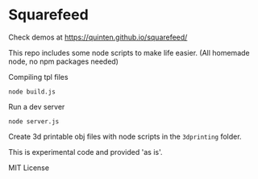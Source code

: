 # Squarefeed

Check demos at https://quinten.github.io/squarefeed/

This repo includes some node scripts to make life easier. (All homemade node, no npm packages needed)

Compiling tpl files

```
node build.js
```

Run a dev server

```
node server.js
```

Create 3d printable obj files with node scripts in the `3dprinting` folder.

This is experimental code and provided 'as is'.

MIT License
